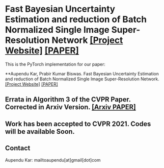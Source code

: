 # Fast Bayesian Uncertainty Estimation and reduction of Batch Normalized Single Image Super-Resolution Network [[Project Website]](https://aupendu.github.io/sr-uncertainty) [[PAPER]](https://arxiv.org/pdf/1903.09410.pdf)

This is the PyTorch implementation for our paper:

**Aupendu Kar, Prabir Kumar Biswas. Fast Bayesian Uncertainty Estimation and reduction of Batch Normalized Single Image Super-Resolution Network. [[Project Website]](https://aupendu.github.io/sr-uncertainty) [[PAPER]]()

## Errata in Algorithm 3 of the CVPR Paper. Corrected in Arxiv Version. [[Arxiv PAPER]](https://arxiv.org/pdf/1903.09410.pdf)

## Work has been accepted to CVPR 2021. Codes will be available Soon.





## Contact
Aupendu Kar: mailtoaupendu[at]gmail[dot]com
